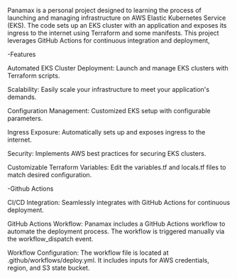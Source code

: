 ﻿Panamax is a personal project designed to learning the process of launching and managing infrastructure on AWS Elastic Kubernetes Service (EKS). The code sets up an EKS cluster with an application and exposes its ingress to the internet using Terraform and some manifests. This project leverages GitHub Actions for continuous integration and deployment, 

-Features

Automated EKS Cluster Deployment: Launch and manage EKS clusters with Terraform scripts.

Scalability: Easily scale your infrastructure to meet your application's demands.

Configuration Management: Customized EKS setup with configurable parameters.

Ingress Exposure: Automatically sets up and exposes ingress to the internet.

Security: Implements AWS best practices for securing EKS clusters.

Customizable Terraform Variables: Edit the variables.tf and locals.tf files to match desired configuration.

-Github Actions

CI/CD Integration: Seamlessly integrates with GitHub Actions for continuous deployment.

GitHub Actions Workflow: Panamax includes a GitHub Actions workflow to automate the deployment process. The workflow is triggered manually via the workflow_dispatch event.

Workflow Configuration: The workflow file is located at .github/workflows/deploy.yml. It includes inputs for AWS credentials, region, and S3 state bucket.
